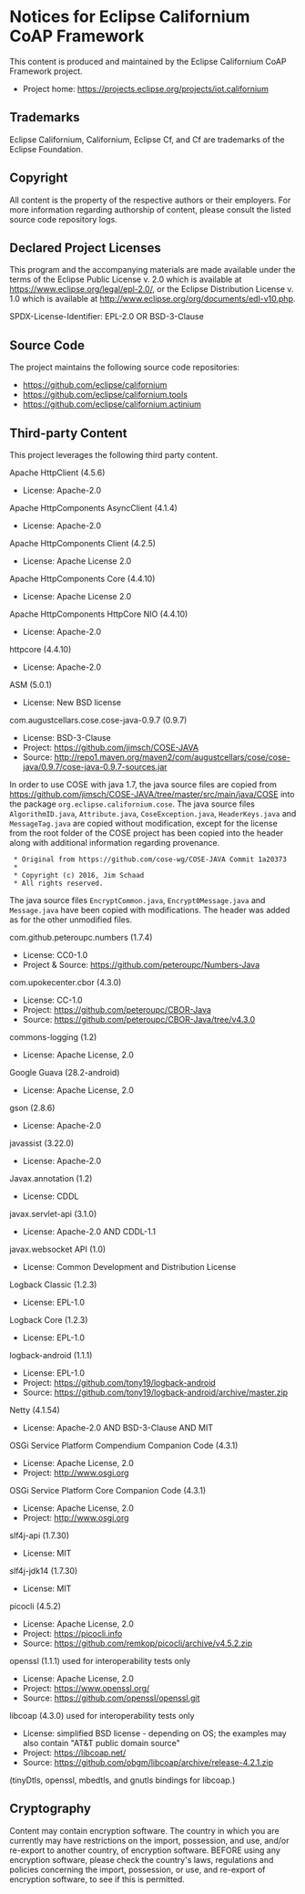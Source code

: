 # Notices for Eclipse Californium  CoAP Framework

This content is produced and maintained by the Eclipse Californium CoAP
Framework project.

* Project home: https://projects.eclipse.org/projects/iot.californium

## Trademarks

Eclipse Californium, Californium, Eclipse Cf, and Cf are trademarks of the
Eclipse Foundation.

## Copyright

All content is the property of the respective authors or their employers. For
more information regarding authorship of content, please consult the listed
source code repository logs.

## Declared Project Licenses

This program and the accompanying materials are made available under the terms
of the Eclipse Public License v. 2.0 which is available at
https://www.eclipse.org/legal/epl-2.0/, or the Eclipse Distribution License
v. 1.0 which is available at http://www.eclipse.org/org/documents/edl-v10.php.

SPDX-License-Identifier: EPL-2.0 OR BSD-3-Clause

## Source Code

The project maintains the following source code repositories:

* https://github.com/eclipse/californium
* https://github.com/eclipse/californium.tools
* https://github.com/eclipse/californium.actinium

## Third-party Content

This project leverages the following third party content.

Apache HttpClient (4.5.6)

* License: Apache-2.0 

Apache HttpComponents AsyncClient (4.1.4)

* License: Apache-2.0

Apache HttpComponents Client (4.2.5)

* License: Apache License 2.0

Apache HttpComponents Core (4.4.10)

* License: Apache License 2.0

Apache HttpComponents HttpCore NIO (4.4.10)

* License: Apache-2.0 

httpcore (4.4.10)

* License: Apache-2.0 

ASM (5.0.1)

* License: New BSD license

com.augustcellars.cose.cose-java-0.9.7 (0.9.7)

* License: BSD-3-Clause
* Project: https://github.com/jimsch/COSE-JAVA
* Source:
   http://repo1.maven.org/maven2/com/augustcellars/cose/cose-java/0.9.7/cose-java-0.9.7-sources.jar

In order to use COSE with java 1.7, the java source files are copied from 
https://github.com/jimsch/COSE-JAVA/tree/master/src/main/java/COSE
into the package `org.eclipse.californium.cose`. 
The java source files `AlgorithmID.java`, `Attribute.java`, `CoseException.java`, `HeaderKeys.java`
and `MessageTag.java` are copied without modification, except for the license from the root folder of the COSE
project has been copied into the header along with additional information regarding provenance.

```
 * Original from https://github.com/cose-wg/COSE-JAVA Commit 1a20373
 *
 * Copyright (c) 2016, Jim Schaad
 * All rights reserved.
```

The java source files `EncryptCommon.java`, `Encrypt0Message.java` and `Message.java` have been copied with
modifications. The header was added as for the other unmodified files.

com.github.peteroupc.numbers (1.7.4)

* License: CC0-1.0
* Project & Source: https://github.com/peteroupc/Numbers-Java

com.upokecenter.cbor (4.3.0)

* License: CC-1.0
* Project: https://github.com/peteroupc/CBOR-Java
* Source: https://github.com/peteroupc/CBOR-Java/tree/v4.3.0

commons-logging (1.2)

* License: Apache License, 2.0

Google Guava (28.2-android)

* License: Apache License, 2.0

gson (2.8.6)

* License: Apache-2.0 

javassist (3.22.0)

* License: Apache-2.0

Javax.annotation (1.2)

* License: CDDL

javax.servlet-api (3.1.0)

* License: Apache-2.0 AND CDDL-1.1

javax.websocket API (1.0)

* License: Common Development and Distribution License

Logback Classic (1.2.3)

* License: EPL-1.0

Logback Core (1.2.3)

* License: EPL-1.0

logback-android (1.1.1)

* License: EPL-1.0
* Project: https://github.com/tony19/logback-android
* Source: https://github.com/tony19/logback-android/archive/master.zip

Netty (4.1.54)

* License: Apache-2.0 AND BSD-3-Clause AND MIT

OSGi Service Platform Compendium Companion Code (4.3.1)

* License: Apache License, 2.0
* Project: http://www.osgi.org

OSGi Service Platform Core Companion Code (4.3.1)

* License: Apache License, 2.0
* Project: http://www.osgi.org

slf4j-api (1.7.30)

* License: MIT

slf4j-jdk14 (1.7.30)

* License: MIT

picocli (4.5.2)

* License: Apache License, 2.0
* Project: https://picocli.info
* Source: https://github.com/remkop/picocli/archive/v4.5.2.zip

openssl (1.1.1) used for interoperability tests only

* License: Apache License, 2.0
* Project: https://www.openssl.org/
* Source:  https://github.com/openssl/openssl.git

libcoap (4.3.0) used for interoperability tests only

* License:  simplified BSD license - 
            depending on OS; the examples may also contain "AT&T public domain source"
* Project: https://libcoap.net/
* Source:  https://github.com/obgm/libcoap/archive/release-4.2.1.zip

(tinyDtls, openssl, mbedtls, and gnutls bindings for libcoap.)

## Cryptography

Content may contain encryption software. The country in which you are currently
may have restrictions on the import, possession, and use, and/or re-export to
another country, of encryption software. BEFORE using any encryption software,
please check the country's laws, regulations and policies concerning the import,
possession, or use, and re-export of encryption software, to see if this is
permitted.
